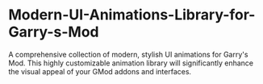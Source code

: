 # Modern-UI-Animations-Library-for-Garry-s-Mod
A comprehensive collection of modern, stylish UI animations for Garry's Mod. This highly customizable animation library will significantly enhance the visual appeal of your GMod addons and interfaces.
